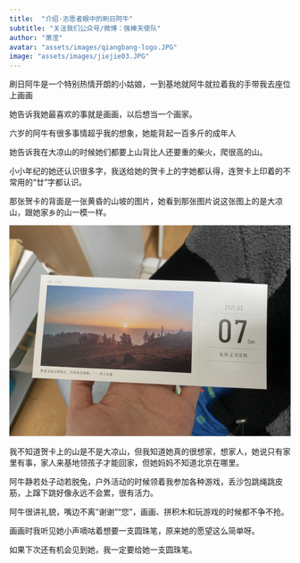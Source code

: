 ```yaml
---
title:  "介绍·志愿者眼中的刷日阿牛"
subtitle: "关注我们公众号/微博：强棒天使队"
author: "萧滢"
avatar: "assets/images/qiangbang-logo.JPG"
image: "assets/images/jiejie03.JPG"
---
```


刷日阿牛是一个特别热情开朗的小姑娘，一到基地就阿牛就拉着我的手带我去座位上画画

她告诉我她最喜欢的事就是画画，以后想当一个画家。

六岁的阿牛有很多事情超乎我的想象，她能背起一百多斤的成年人

她告诉我在大凉山的时候她们都要上山背比人还要重的柴火，爬很高的山。

小小年纪的她还认识很多字，我送给她的贺卡上的字她都认得，连贺卡上印着的不常用的“廿”字都认识。

那张贺卡的背面是一张黄昏的山坡的图片，她看到那张图片说这张图上的是大凉山，跟她家乡的山一模一样。

![贺卡背面](assets/images/IMG_9439.JPG)

我不知道贺卡上的山是不是大凉山，但我知道她真的很想家，想家人，她说只有家里有事，家人来基地领孩子才能回家，但她妈妈不知道北京在哪里。

阿牛静若处子动若脱兔，户外活动的时候领着我参加各种游戏，丢沙包跳绳跳皮筋，上蹿下跳好像永远不会累，很有活力。

阿牛很讲礼貌，嘴边不离“谢谢”“您”，画画、拼积木和玩游戏的时候都不争不抢。

画画时我听见她小声嘀咕着想要一支圆珠笔，原来她的愿望这么简单呀。

如果下次还有机会见到她，我一定要给她一支圆珠笔。
